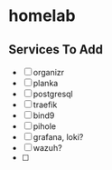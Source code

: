 # homelab

## Services To Add
- [ ] organizr
- [ ] planka
- [ ] postgresql
- [ ] traefik
- [ ] bind9
- [ ] pihole
- [ ] grafana, loki?
- [ ] wazuh?
- [ ] 